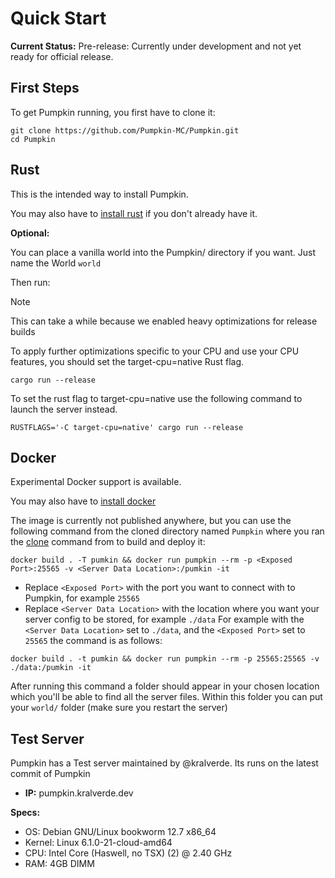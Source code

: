 # Quick Start

**Current Status:**
Pre-release: Currently under development and not yet ready for official release.

## First Steps
To get Pumpkin running, you first have to clone it:
```shell
git clone https://github.com/Pumpkin-MC/Pumpkin.git
cd Pumpkin
```
## Rust
This is the intended way to install Pumpkin.

You may also have to [install rust](https://www.rust-lang.org/tools/install) if you don't already have it.

**Optional:**

You can place a vanilla world into the Pumpkin/ directory if you want. Just name the World `world`

Then run:

> [!NOTE]
> This can take a while because we enabled heavy optimizations for release builds
>
> To apply further optimizations specific to your CPU and use your CPU features, you should set the target-cpu=native
> Rust flag.

```shell
cargo run --release
```
To set the rust flag to target-cpu=native use the following command to launch the server instead.
```shell
RUSTFLAGS='-C target-cpu=native' cargo run --release
```

## Docker

Experimental Docker support is available.

You may also have to [install docker](https://docs.docker.com/engine/install/)

The image is currently not published anywhere, but you can use the following command from the cloned directory named `Pumpkin` where you ran the [clone](#first-steps) command from to build and deploy it:

```shell
docker build . -T pumkin && docker run pumpkin --rm -p <Exposed Port>:25565 -v <Server Data Location>:/pumkin -it 
```
- Replace `<Exposed Port>` with the port you want to connect with to Pumpkin, for example `25565`
- Replace `<Server Data Location>` with the location where you want your server config to be stored, for example `./data`
For example with the `<Server Data Location>` set to `./data`, and the `<Exposed Port>` set to `25565` the command is as follows:
```shell
docker build . -t pumkin && docker run pumpkin --rm -p 25565:25565 -v ./data:/pumkin -it 
```
After running this command a folder should appear in your chosen location which you'll be able to find all the server files.
Within this folder you can put your `world/` folder (make sure you restart the server)


## Test Server
Pumpkin has a Test server maintained by @kralverde. Its runs on the latest commit of Pumpkin

- **IP:** pumpkin.kralverde.dev

**Specs:**
- OS: Debian GNU/Linux bookworm 12.7 x86_64
- Kernel: Linux 6.1.0-21-cloud-amd64
- CPU: Intel Core (Haswell, no TSX) (2) @ 2.40 GHz
- RAM: 4GB DIMM
